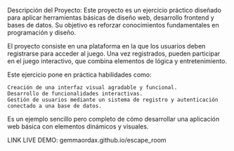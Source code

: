 Descripción del Proyecto:
Este proyecto es un ejercicio práctico diseñado para aplicar herramientas básicas de diseño web, desarrollo frontend y bases de datos. Su objetivo es reforzar conocimientos fundamentales en programación y diseño.

El proyecto consiste en una plataforma en la que los usuarios deben registrarse para acceder al juego. Una vez registrados, pueden participar en el juego interactivo, que combina elementos de lógica y entretenimiento.

Este ejercicio pone en práctica habilidades como:

    Creación de una interfaz visual agradable y funcional.
    Desarrollo de funcionalidades interactivas.
    Gestión de usuarios mediante un sistema de registro y autenticación conectado a una base de datos.

Es un ejemplo sencillo pero completo de cómo desarrollar una aplicación web básica con elementos dinámicos y visuales.

LINK LIVE DEMO: gemmaordax.github.io/escape_room
